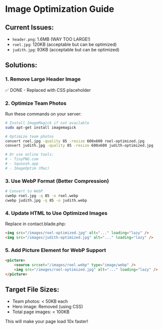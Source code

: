 # Image Optimization Guide

## Current Issues:

-   `header.png`: 1.6MB (WAY TOO LARGE!)
-   `roel.jpg`: 120KB (acceptable but can be optimized)
-   `judith.jpg`: 93KB (acceptable but can be optimized)

## Solutions:

### 1. Remove Large Header Image

✅ DONE - Replaced with CSS placeholder

### 2. Optimize Team Photos

Run these commands on your server:

```bash
# Install ImageMagick if not available
sudo apt-get install imagemagick

# Optimize team photos
convert roel.jpg -quality 85 -resize 600x600 roel-optimized.jpg
convert judith.jpg -quality 85 -resize 600x600 judith-optimized.jpg

# Or use online tools:
# - TinyPNG.com
# - Squoosh.app
# - ImageOptim (Mac)
```

### 3. Use WebP Format (Better Compression)

```bash
# Convert to WebP
cwebp roel.jpg -q 85 -o roel.webp
cwebp judith.jpg -q 85 -o judith.webp
```

### 4. Update HTML to Use Optimized Images

Replace in contact.blade.php:

```html
<img src="/images/roel-optimized.jpg" alt="..." loading="lazy" />
<img src="/images/judith-optimized.jpg" alt="..." loading="lazy" />
```

### 5. Add Picture Element for WebP Support

```html
<picture>
    <source srcset="/images/roel.webp" type="image/webp" />
    <img src="/images/roel-optimized.jpg" alt="..." loading="lazy" />
</picture>
```

## Target File Sizes:

-   Team photos: < 50KB each
-   Hero image: Removed (using CSS)
-   Total page images: < 100KB

This will make your page load 10x faster!
